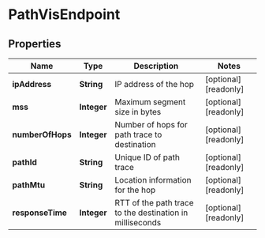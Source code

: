 

# PathVisEndpoint


## Properties

| Name | Type | Description | Notes |
|------------ | ------------- | ------------- | -------------|
|**ipAddress** | **String** | IP address of the hop |  [optional] [readonly] |
|**mss** | **Integer** | Maximum segment size in bytes |  [optional] [readonly] |
|**numberOfHops** | **Integer** | Number of hops for path trace to destination |  [optional] [readonly] |
|**pathId** | **String** | Unique ID of path trace |  [optional] [readonly] |
|**pathMtu** | **String** | Location information for the hop |  [optional] [readonly] |
|**responseTime** | **Integer** | RTT of the path trace to the destination in milliseconds |  [optional] [readonly] |



